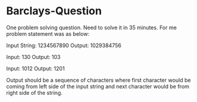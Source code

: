 # Barclays-Question

One problem solving question. Need to solve it in 35 minutes. For me problem statement was as below:

Input String: 1234567890
Output: 1029384756

Input: 130
Output: 103



Input: 1012
Output: 1201

Output should be a sequence of characters where first character would be coming from left side of the input string and next character would be from right side of the string.
